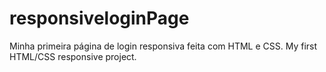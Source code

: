 # responsiveloginPage
Minha primeira página de login responsiva feita com HTML e CSS.
My first HTML/CSS responsive project.
